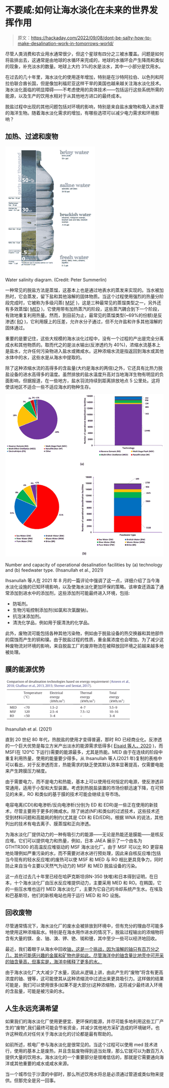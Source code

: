 # 不要咸:如何让海水淡化在未来的世界发挥作用

> 原文：<https://hackaday.com/2022/09/08/dont-be-salty-how-to-make-desalination-work-in-tomorrows-world/>

尽管人类消费和农业用水通常很少，但这个星球有四分之三被水覆盖。问题是如何将盐排出去，这通常是由地球的水循环来完成的，地球的水循环会产生降雨和类似的现象，补充淡水的数量。地球上大约 3%的水是淡水，其中一小部分是饮用水。

在过去的几十年里，海水淡化的使用逐年增加，特别是在沙特阿拉伯、以色列和阿拉伯联合酋长国，但是像加利福尼亚这样干旱的美国也越来越关注海水淡化技术。海水淡化面临的明显障碍——不考虑使用的具体技术——包括运行这些系统所需的能源，以及生产的饮用水相对于从其他地方进口的最终成本。

脱盐过程中出现的其他问题包括对环境的影响，特别是来自盐水废物和吸入进水管的海洋生物。随着海水淡化需求的增加，有哪些选项可以减少电力需求和环境影响？

## 加热、过滤和废物

[![Water salinity diagram. (Credit: Peter Summerlin)](img/e01e0a0830c1d14acd37c22a38729e8b.png)](https://hackaday.com/wp-content/uploads/2022/08/Water_salinity_diagram.png)

Water salinity diagram. (Credit: Peter Summerlin)

一种常见的脱盐方法是蒸馏，这基本上也是通过地表水的蒸发来实现的。当水被加热时，它会蒸发，留下盐和其他溶解的固体物质。当这个过程使用强烈的热量分阶段完成时，它被称为多级闪蒸( [MSF](https://en.wikipedia.org/wiki/Multi-stage_flash_distillation) )，这是三种最常见的蒸馏类型之一，另外还有多效蒸馏( [MED](https://en.wikipedia.org/wiki/Multiple-effect_distillation) )，它使用带有加热蒸汽的阶段，这些蒸汽耦合到下一个阶段，有效地重复利用热量。然而，到目前为止，最常见的蒸馏类型(~69%的份额)是反渗透( [RO](https://en.wikipedia.org/wiki/Reverse_osmosis) )，它利用膜上的压差，允许水分子通过，但不允许盐和许多其他溶解的固体通过。

重要的是要记住，这些大规模的海水淡化过程中，没有一个过程的产出是完全分离成水和其他物质的。取而代之的是淡水输出(反渗透约为 40%)，浓缩水流基本上是盐水，允许任何污染物进入盐水或微咸水。这种浓缩水流是指返回到海水或其他水体中的水，这些水是从海水中提取的。

除了这种浓缩水流的高得多的含盐量(大约是海水的两倍)之外，它还具有比热力脱盐设备的进水高得多的温度。虽然排放的盐水温度升高对当地海洋生物有明显的负面影响，但据报道，在一些地方，盐水羽流持续到距离排放地点 5 公里处。这将使该地区不适合一些不适应海水的物种生存。

[![ Number and capacity of operational desalination facilities by (a) technology and (b) feedwater type. (Ihsanullah et al., 2021)](img/c9fd570ad74fcb3584477e7b899daa17.png)](https://hackaday.com/wp-content/uploads/2022/08/number_and_capacity_of_desalination_facilities_ihsanullah_et_al_2021.png)

Number and capacity of operational desalination facilities by (a) technology and (b) feedwater type.
(Ihsanullah et al., 2021)

Ihsanullah 等人在 2021 年 8 月的一篇评论中强调了这一点，详细介绍了当今海水淡化设施的已知环境影响，以及使海水淡化更加环保的策略。该审查还涵盖了通常添加到进水中的添加剂，这些添加剂可能最终进入环境，包括:

*   防垢剂。
*   生物污垢控制添加剂(如氯和次氯酸钠)。
*   抗泡沫添加剂。
*   清洗化学品，例如用于膜清洗的化学品。

此外，废物流可能包括各种其他污染物，例如由于脱盐设备的热交换器和其他部件的腐蚀而产生的铜和镍。由于脱盐过程的性质，重金属浓度也会增加。为了减少这种废物流对环境的影响，来自脱盐工厂的废弃物流在被释放回环境之前越来越多地被处理。

## 膜的能源优势

[![Ihsanullah et al., 2021](img/acb4d60e7eb92b9766fe638d51063a9b.png)](https://hackaday.com/wp-content/uploads/2022/08/comparison_desalination_energy_requirements_ihsanullah_2021.png)

Ihsanullah et al. (2021)

直到 20 世纪 80 年代，热脱盐的使用才变得普遍，那时 RO 已经商业化。反渗透的一个巨大优势是每立方米产出淡水的能源需求低得多( [Elsaid 等人，2020](https://www.sciencedirect.com/science/article/abs/pii/S019689042030649X) )，而 MSF(在 120°C 下运行)需要的能源最多，尤其是热能。MED 由于在连续的阶段中重复利用热量，使用的能量要少得多。从 Ihsanullah 等人(2021 年)复制的表格中可以看出，对于反渗透而言，热能需求的缺乏使其默认效率显著提高，仅需要电能来产生跨膜压力梯度。

由于需要电力，而不是电力和热能，基本上可以使用任何恒定的电源，使反渗透非常通用，适用于小型和大型装置。考虑到热脱盐装置的市场份额迅速下降，在可预见的未来，RO 和类似的基于膜的技术可能会继续主导市场。

电容电离(CDI)和电渗析/反向电渗析(分别为 ED 和 EDR)是一些正在使用的新技术，尽管主要用于更多的微咸水。除了纳滤(NF)和类似的过滤技术，这些技术还受到材料问题和高能耗的制约(尤其是 CDI 和 ED/EDR)。根据 WNA 的说法，其他列出的技术有电去离子、膜蒸馏和正向渗透。

为海水淡化厂提供动力的一种有吸引力的能源——无论是热能还是膜能——是核反应堆。它们可以提供电力和热量，例如，日本 JAEA 展示了一个由名为 GTHTR300 的高温反应堆驱动的 MSF 海水淡化厂。由于 MSF 可以比 RO 更容易地处理例如严重污染的水，而不需要对进水进行预处理，因此来自核反应堆(包括当今现有的轻水反应堆)的废热可以使 MSF 和 MED 与 RO 相比更具竞争力，同时防止来自当今主要以天然气为动力的 MSF 和 MED 脱盐设备的污染。

这一点在过去几十年里已经在哈萨克斯坦(BN-350 快堆)和日本得到证明，在日本，十个海水淡化厂由压水反应堆提供动力，主要采用 MED 和 RO。在韩国，它的一些压水堆也运行 MED 海水淡化厂，主要为它自己的冷却系统产生水。在埃及和巴基斯坦，他们的新核电站也用于运行 MED 和 RO 设施。

## 回收废物

尽管通常情况下，海水淡化厂的废水会被排放到环境中，但有充分的理由尽可能多地使用这种浓缩盐水。特别是在海水用作进水的情况下，脱盐过程输出的浓缩物将含有大量的镁、金、铀、溴、钾、铯、铷和锂，其中至少一些可以经济地回收。

最近，我们着眼于从海水中回收[铀，这是一个挑战，因为溶解的铀只有百万分之几，其他可能感兴趣的金属和矿物也是如此。尽管海洋中的铀含量比地壳中可开采的铀含量高，但事实是，海洋中稀释了更多的水。](https://hackaday.com/2022/08/23/optimizing-the-mining-of-uranium-from-coal-ash-and-seawater/)

由于海水淡化厂大大减少了水量，因此从逻辑上讲，由此产生的“废物”将含有更高浓度的铀、锂等，这可能使其从这种浓缩流中过滤出来更具吸引力。这样做的结果可能是，我们可以使用很多(如果不是大部分)这种浓缩物，这将减少最终进入环境的含盐量，可能是被污染的水。

## 人生永远充满希望

如果我们的海水淡化厂使用更便宜、更环保的能源，并尽可能多地利用这些工厂产生的“废物”,我们最终可能会节省资金，并减少其他地方采矿造成的环境破坏。也许这种观点对任何关于海水淡化的讨论都是最有帮助的。

如前所述，核电厂参与海水淡化是很常见的。当这个过程可以使用 med 技术进行，使用的基本上是废热，并且含盐废物得到适当处理，那么它就可以为数百万人提供大量的饮用水。海水淡化的一个重要部分是很难低估的，那就是它需要通向海洋或其他重要的咸水或咸水来源。

当一个城市位于沙漠的中部时，那么所述饮用水将总是必须通过管道或类似物来提供。但那完全是另一回事。